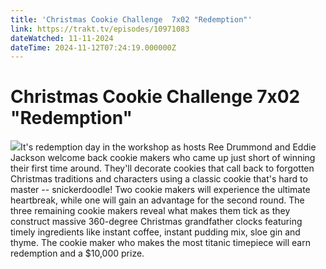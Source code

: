 ```yaml
---
title: 'Christmas Cookie Challenge  7x02 "Redemption"' 
link: https://trakt.tv/episodes/10971083
dateWatched: 11-11-2024
dateTime: 2024-11-12T07:24:19.000000Z
---
```

# Christmas Cookie Challenge  7x02 "Redemption"

![](https://walter-r2.trakt.tv/images/episodes/010/971/083/screenshots/thumb/cfcde8986d.jpg)It's redemption day in the workshop as hosts Ree Drummond and Eddie Jackson welcome back cookie makers who came up just short of winning their first time around. They'll decorate cookies that call back to forgotten Christmas traditions and characters using a classic cookie that's hard to master -- snickerdoodle! Two cookie makers will experience the ultimate heartbreak, while one will gain an advantage for the second round. The three remaining cookie makers reveal what makes them tick as they construct massive 360-degree Christmas grandfather clocks featuring timely ingredients like instant coffee, instant pudding mix, sloe gin and thyme. The cookie maker who makes the most titanic timepiece will earn redemption and a $10,000 prize.